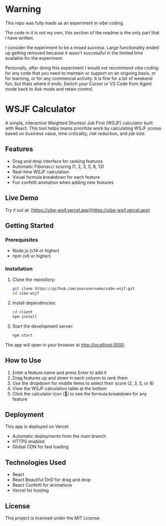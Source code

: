 # Warning

This repo was fully made as an experiment in vibe coding.

The code in it is not my own, this section of the readme is the only part that I have written.

I consider the experiment to be a mixed success. Large functionality ended up getting removed because it wasn't successful in the limited time available for the experiment.

Personally, after doing this experiment I would not recommend vibe coding for any code that you need to maintain or support on an ongoing basis, or for learning, or for any commercial activity. It is fine for a bit of weekend fun, but thats where it ends. Switch your Cursor or VS Code from Agent mode back to Ask mode and retain control.

# WSJF Calculator

A simple, interactive Weighted Shortest Job First (WSJF) calculator built with React. This tool helps teams prioritize work by calculating WSJF scores based on business value, time criticality, risk reduction, and job size.

## Features

- Drag and drop interface for ranking features
- Automatic Fibonacci scoring (1, 2, 3, 5, 8, 13)
- Real-time WSJF calculation
- Visual formula breakdown for each feature
- Fun confetti animation when adding new features

## Live Demo

Try it out at: [https://vibe-wsjf.vercel.app](https://vibe-wsjf.vercel.app)

## Getting Started

### Prerequisites

- Node.js (v14 or higher)
- npm (v6 or higher)

### Installation

1. Clone the repository:

   ```bash
   git clone https://github.com/yourusername/vibe-wsjf.git
   cd vibe-wsjf
   ```

2. Install dependencies:

   ```bash
   cd client
   npm install
   ```

3. Start the development server:
   ```bash
   npm start
   ```

The app will open in your browser at [http://localhost:3000](http://localhost:3000).

## How to Use

1. Enter a feature name and press Enter to add it
2. Drag features up and down in each column to rank them
3. Use the dropdown for middle items to select their score (2, 3, 5, or 8)
4. View the WSJF calculation table at the bottom
5. Click the calculator icon (🧮) to see the formula breakdown for any feature

## Deployment

This app is deployed on Vercel:

- Automatic deployments from the main branch
- HTTPS enabled
- Global CDN for fast loading

## Technologies Used

- React
- React Beautiful DnD for drag and drop
- React Confetti for animations
- Vercel for hosting

## License

This project is licensed under the MIT License.
